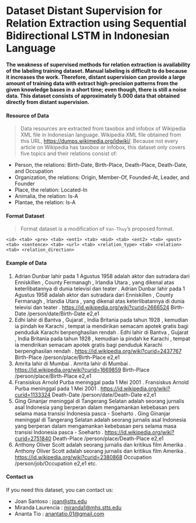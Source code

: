 # Dataset Distant Supervision for Relation Extraction using Sequential Bidirectional LSTM in Indonesian Language

**The weakness of supervised methods for relation extraction is availability of the labeling training dataset. Manual labeling is difficult to do because it increases the work. Therefore, distant supervision can provide a large amount of training data with extract high-precision patterns from the given knowledge bases in a short time; even though, there is still a noise data. This dataset consists of approximately 5.000 data that obtained directly from distant supervision.**

#### Resource of Data
> Data resources are extracted from taxobox and infobox of Wikipedia XML file in Indonesian language.
> Wikipedia XML file obtained from this URL, https://dumps.wikimedia.org/idwiki/.
> Because not every article on Wikipedia has taxobox or infobox, this dataset only covers five topics and their relations consist of:
- Person, the relations: Birth-Date, Birth-Place, Death-Place, Death-Date, and Occupation
- Organization, the relations: Origin, Member-Of, Founded-At, Leader, and Founder
- Place, the relation: Located-In
- Animalia, the relation: Is-A
- Plantae, the relation: Is-A

#### Format Dataset
> Format dataset is a modification of `Van-Thuy`’s proposed format.
```
<id> <tab> <pre> <tab> <ent1> <tab> <mid> <tab> <ent2> <tab> <post> <tab> <sentence> <tab> <url> <tab> <relation_type> <tab> <relation> <tab> <relation_direction>
```

#### Example of Data
1. <None>	Adrian Dunbar	lahir pada	1 Agustus 1958	adalah aktor dan sutradara dari Enniskillen , County Fermanagh , Irlandia Utara , yang dikenal atas keterlibatannya di dunia televisi dan teater .	Adrian Dunbar lahir pada 1 Agustus 1958 adalah aktor dan sutradara dari Enniskillen , County Fermanagh , Irlandia Utara , yang dikenal atas keterlibatannya di dunia televisi dan teater .	https://id.wikipedia.org/wiki?curid=2666524	Birth-Date	/person/date/Birth-Date	e2,e1
2. <None>	Edhi	lahir di	Bantva	, Gujarat , India Britania pada tahun 1928 , kemudian ia pindah ke Karachi , tempat ia mendirikan semacam apotek gratis bagi penduduk Karachi berpenghasilan rendah .	Edhi lahir di Bantva , Gujarat , India Britania pada tahun 1928 , kemudian ia pindah ke Karachi , tempat ia mendirikan semacam apotek gratis bagi penduduk Karachi berpenghasilan rendah .	https://id.wikipedia.org/wiki?curid=2437767	Birth-Place	/person/place/Birth-Place	e2,e1
3. <None>	Amrita	lahir di	Mumbai	.	Amrita lahir di Mumbai .	https://id.wikipedia.org/wiki?curid=1669859	Birth-Place	/person/place/Birth-Place	e2,e1
4. <None>	Fransiskus Arnold Purba	meninggal pada	1 Mei 2001	.	Fransiskus Arnold Purba meninggal pada 1 Mei 2001 .	https://id.wikipedia.org/wiki?curid=1133324	Death-Date	/person/date/Death-Date	e2,e1
5. <None>	Ging Ginanjar	meninggal di	Tangerang Selatan	adalah seorang jurnalis asal Indonesia yang berperan dalam mengamankan kebebasan pers selama masa transisi Indonesia pasca - Soeharto .	Ging Ginanjar meninggal di Tangerang Selatan adalah seorang jurnalis asal Indonesia yang berperan dalam mengamankan kebebasan pers selama masa transisi Indonesia pasca - Soeharto .	https://id.wikipedia.org/wiki?curid=2751840	Death-Place	/person/place/Death-Place	e2,e1
6. <None>	Anthony Oliver Scott	adalah seorang	jurnalis	dan kritikus film Amerika .	Anthony Oliver Scott adalah seorang jurnalis dan kritikus film Amerika .	https://id.wikipedia.org/wiki?curid=2380868	Occupation	/person/job/Occupation	e2,e1
etc.

#### Contact us
If you need this dataset, you can contact us:
- Joan Santoso : joan@stts.edu
- Miranda Laurencia : miranda1@mhs.stts.edu
- Ananta Tio : anantatio.01@gmail.com
